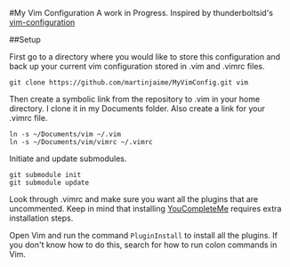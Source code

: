 #My Vim Configuration
A work in Progress. Inspired by thunderboltsid's [vim-configuration](https://github.com/thunderboltsid/vim-configuration)

##Setup

First go to a directory where you would like to store this configuration and 
back up your current vim configuration stored in .vim and .vimrc files.

```
git clone https://github.com/martinjaime/MyVimConfig.git vim
```
Then create a symbolic link from the repository to .vim in your home directory.
I clone it in my Documents folder. Also create a link for your .vimrc file.

```
ln -s ~/Documents/vim ~/.vim
ln -s ~/Documents/vim/vimrc ~/.vimrc
```
Initiate and update submodules.

```
git submodule init
git submodule update
```
Look through .vimrc and make sure you want all the plugins that are uncommented.
Keep in mind that installing [YouCompleteMe](https://github.com/Valloric/YouCompleteMe) requires extra installation steps.

Open Vim and run the command `PluginInstall` to install all the plugins. If you
don't know how to do this, search for how to run colon commands in Vim.
